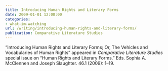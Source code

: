 ```yaml
---
title: Introducing Human Rights and Literary Forms
date: 2009-01-01 12:00:00
categories: 
- what-im-watching
url: /writing/introducing-human-rights-and-literary-forms/
publication: Comparative Literature Studies
---
```

“Introducing Human Rights and Literary Forms; Or, The Vehicles and Vocabularies of Human Rights” appeared in <em>Comparative Literature Studies</em> special issue on “Human Rights and Literary Forms.” Eds. Sophia A. McClennen and Joseph Slaughter. 46.1 (2009): 1–19.
